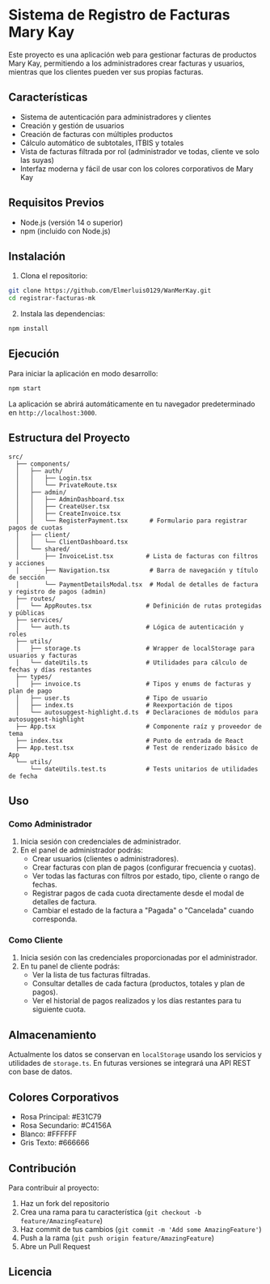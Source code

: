 # Sistema de Registro de Facturas Mary Kay

Este proyecto es una aplicación web para gestionar facturas de productos Mary Kay, permitiendo a los administradores crear facturas y usuarios, mientras que los clientes pueden ver sus propias facturas.

## Características

- Sistema de autenticación para administradores y clientes
- Creación y gestión de usuarios
- Creación de facturas con múltiples productos
- Cálculo automático de subtotales, ITBIS y totales
- Vista de facturas filtrada por rol (administrador ve todas, cliente ve solo las suyas)
- Interfaz moderna y fácil de usar con los colores corporativos de Mary Kay

## Requisitos Previos

- Node.js (versión 14 o superior)
- npm (incluido con Node.js)

## Instalación

1. Clona el repositorio:
```bash
git clone https://github.com/Elmerluis0129/WanMerKay.git
cd registrar-facturas-mk
```

2. Instala las dependencias:
```bash
npm install
```

## Ejecución

Para iniciar la aplicación en modo desarrollo:

```bash
npm start
```

La aplicación se abrirá automáticamente en tu navegador predeterminado en `http://localhost:3000`.

## Estructura del Proyecto

```plaintext
src/
  ├── components/
  │   ├── auth/
  │   │   ├── Login.tsx
  │   │   └── PrivateRoute.tsx
  │   ├── admin/
  │   │   ├── AdminDashboard.tsx
  │   │   ├── CreateUser.tsx
  │   │   ├── CreateInvoice.tsx
  │   │   └── RegisterPayment.tsx      # Formulario para registrar pagos de cuotas
  │   ├── client/
  │   │   └── ClientDashboard.tsx
  │   └── shared/
  │       ├── InvoiceList.tsx         # Lista de facturas con filtros y acciones
  │       ├── Navigation.tsx           # Barra de navegación y título de sección
  │       └── PaymentDetailsModal.tsx  # Modal de detalles de factura y registro de pagos (admin)
  ├── routes/
  │   └── AppRoutes.tsx               # Definición de rutas protegidas y públicas
  ├── services/
  │   └── auth.ts                     # Lógica de autenticación y roles
  ├── utils/
  │   ├── storage.ts                  # Wrapper de localStorage para usuarios y facturas
  │   └── dateUtils.ts                # Utilidades para cálculo de fechas y días restantes
  ├── types/
  │   ├── invoice.ts                  # Tipos y enums de facturas y plan de pago
  │   ├── user.ts                     # Tipo de usuario
  │   ├── index.ts                    # Reexportación de tipos
  │   └── autosuggest-highlight.d.ts  # Declaraciones de módulos para autosuggest-highlight
  ├── App.tsx                         # Componente raíz y proveedor de tema
  ├── index.tsx                       # Punto de entrada de React
  ├── App.test.tsx                    # Test de renderizado básico de App
  └── utils/
      └── dateUtils.test.ts           # Tests unitarios de utilidades de fecha
```

## Uso

### Como Administrador

1. Inicia sesión con credenciales de administrador.
2. En el panel de administrador podrás:
   - Crear usuarios (clientes o administradores).
   - Crear facturas con plan de pagos (configurar frecuencia y cuotas).
   - Ver todas las facturas con filtros por estado, tipo, cliente o rango de fechas.
   - Registrar pagos de cada cuota directamente desde el modal de detalles de factura.
   - Cambiar el estado de la factura a "Pagada" o "Cancelada" cuando corresponda.

### Como Cliente

1. Inicia sesión con las credenciales proporcionadas por el administrador.
2. En tu panel de cliente podrás:
   - Ver la lista de tus facturas filtradas.
   - Consultar detalles de cada factura (productos, totales y plan de pagos).
   - Ver el historial de pagos realizados y los días restantes para tu siguiente cuota.

## Almacenamiento

Actualmente los datos se conservan en `localStorage` usando los servicios y utilidades de `storage.ts`. En futuras versiones se integrará una API REST con base de datos.

## Colores Corporativos

- Rosa Principal: #E31C79
- Rosa Secundario: #C4156A
- Blanco: #FFFFFF
- Gris Texto: #666666

## Contribución

Para contribuir al proyecto:

1. Haz un fork del repositorio
2. Crea una rama para tu característica (`git checkout -b feature/AmazingFeature`)
3. Haz commit de tus cambios (`git commit -m 'Add some AmazingFeature'`)
4. Push a la rama (`git push origin feature/AmazingFeature`)
5. Abre un Pull Request

## Licencia


